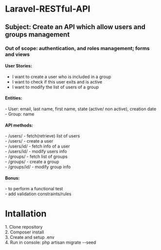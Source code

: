 # Laravel-RESTful-API
<h2> Subject: Create an API which allow users and groups management </h2>
<h3> Out of scope: authentication, and roles management; forms and views </h3>

<h4> User Stories: </h4>
<ul>
    <li> I want to create a user who is included in a group</li>
    <li> I want to check if this user exits and is active </li>
    <li> I want to modify the list of users of a group </li>
</ul>

<h4>Entities:</h4>
- User: email, last name, first name, state (active/ non active), creation date <br>
- Group: name

<h4>API methods:</h4>
- /users/ - fetch(retrieve) list of users <br>
- /users/ - create a user <br>
- /users/id/ - fetch info of a user <br>
- /users/id/ - modify users info <br>
- /groups/ - fetch list of groups <br>
- /groups/ - create a group <br>
- /groups/id/ - modify group info <br>
 
<h4>Bonus:</h4>
- to perform a functional test <br>
- add validation constraints/rules <br>

<h1> Intallation </h1>
1. Clone repository<br>
2. Composer install<br>
3. Create and setup .env<br>
4. Run in console: php artisan migrate --seed<br>




